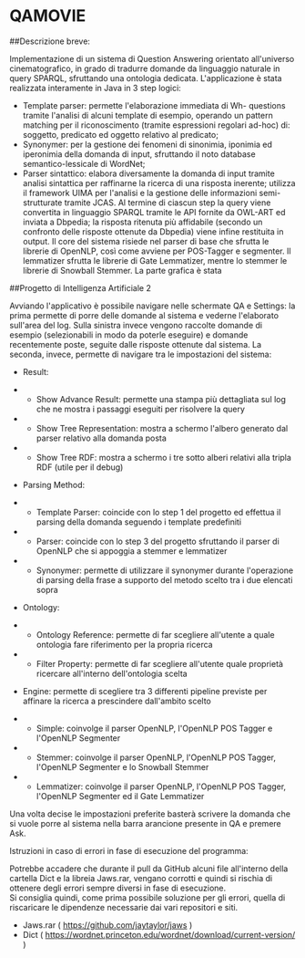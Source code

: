 # QAMOVIE

##Descrizione breve:

Implementazione di un sistema di Question Answering orientato all'universo cinematografico, in grado di tradurre domande da linguaggio naturale in query SPARQL, sfruttando una ontologia dedicata.
L'applicazione è stata realizzata interamente in Java in 3 step logici:
- Template parser: permette l'elaborazione immediata di Wh- questions tramite l'analisi di alcuni template di esempio, operando un pattern matching per il riconoscimento (tramite espressioni regolari ad-hoc) di: soggetto, predicato ed oggetto relativo al predicato; 
- Synonymer: per la gestione dei fenomeni di sinonimia, iponimia ed iperonimia della domanda di input, sfruttando il noto database semantico-lessicale di WordNet;
- Parser sintattico: elabora diversamente la domanda di input tramite analisi sintattica per raffinarne la ricerca di una risposta inerente; utilizza il framework UIMA per l'analisi e la gestione delle informazioni semi-strutturate tramite JCAS.
Al termine di ciascun step la query viene convertita in linguaggio SPARQL tramite le API fornite da OWL-ART ed inviata a Dbpedia; la risposta ritenuta più affidabile (secondo un confronto delle risposte ottenute da Dbpedia) viene infine restituita in output.
Il core del sistema risiede nel parser di base che sfrutta le librerie di OpenNLP, così come avviene per POS-Tagger e segmenter. Il lemmatizer sfrutta le librerie di Gate Lemmatizer, mentre lo stemmer le librerie di Snowball Stemmer.
La parte grafica è stata 

##Progetto di Intelligenza Artificiale 2 

Avviando l'applicativo è possibile navigare nelle schermate QA e Settings: la prima permette di porre delle domande al sistema e vederne l'elaborato sull'area del log. Sulla sinistra invece vengono raccolte domande di esempio (selezionabili in modo da poterle eseguire) e domande recentemente poste, seguite dalle risposte ottenute dal sistema. La seconda, invece, permette di navigare tra le impostazioni del sistema:

- Result:
- - Show Advance Result: permette una stampa più dettagliata sul log che ne mostra i passaggi eseguiti per risolvere la query
- - Show Tree Representation: mostra a schermo l'albero generato dal parser relativo alla domanda posta
- - Show Tree RDF: mostra a schermo i tre sotto alberi relativi alla tripla RDF (utile per il debug)

- Parsing Method:
- - Template Parser: coincide con lo step 1 del progetto ed effettua il parsing della domanda seguendo i template predefiniti
- - Parser: coincide con lo step 3 del progetto sfruttando il parser di OpenNLP che si appoggia a stemmer e lemmatizer
- - Synonymer: permette di utilizzare il synonymer durante l'operazione di parsing della frase a supporto del metodo scelto tra i due elencati sopra

- Ontology:
- - Ontology Reference: permette di far scegliere all'utente a quale ontologia fare riferimento per la propria ricerca
- - Filter Property: permette di far scegliere all'utente quale proprietà ricercare all'interno dell'ontologia scelta

- Engine: permette di scegliere tra 3 differenti pipeline previste per affinare la ricerca a prescindere dall'ambito scelto
- - Simple: coinvolge il parser OpenNLP, l'OpenNLP POS Tagger e l'OpenNLP Segmenter
- - Stemmer: coinvolge il parser OpenNLP, l'OpenNLP POS Tagger, l'OpenNLP Segmenter e lo Snowball Stemmer
- - Lemmatizer: coinvolge il parser OpenNLP, l'OpenNLP POS Tagger, l'OpenNLP Segmenter ed il Gate Lemmatizer

Una volta decise le impostazioni preferite basterà scrivere la domanda che si vuole porre al sistema nella barra arancione presente in QA e premere Ask.

Istruzioni in caso di errori in fase di esecuzione del programma:

Potrebbe accadere che durante il pull da GitHub alcuni file all'interno della cartella Dict e la libreia Jaws.rar, vengano corrotti e quindi si rischia di ottenere degli errori sempre diversi in fase di esecuzione.    
Si consiglia quindi, come prima possibile soluzione per gli errori, quella di riscaricare le dipendenze necessarie dai vari repositori e siti.

- Jaws.rar ( https://github.com/jaytaylor/jaws )
- Dict ( https://wordnet.princeton.edu/wordnet/download/current-version/ )

